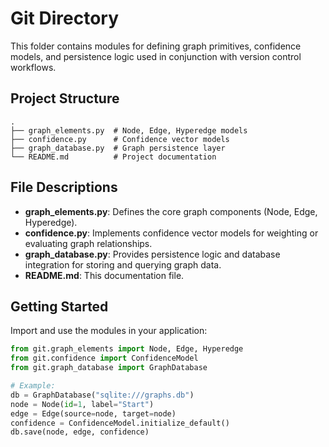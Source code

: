 # Git Directory

This folder contains modules for defining graph primitives, confidence models, and persistence logic used in conjunction with version control workflows.

## Project Structure

```text
.
├── graph_elements.py  # Node, Edge, Hyperedge models
├── confidence.py      # Confidence vector models
├── graph_database.py  # Graph persistence layer
└── README.md          # Project documentation
```

## File Descriptions

- **graph_elements.py**: Defines the core graph components (Node, Edge, Hyperedge).  
- **confidence.py**: Implements confidence vector models for weighting or evaluating graph relationships.  
- **graph_database.py**: Provides persistence logic and database integration for storing and querying graph data.  
- **README.md**: This documentation file.

## Getting Started

Import and use the modules in your application:

```python
from git.graph_elements import Node, Edge, Hyperedge
from git.confidence import ConfidenceModel
from git.graph_database import GraphDatabase

# Example:
db = GraphDatabase("sqlite:///graphs.db")
node = Node(id=1, label="Start")
edge = Edge(source=node, target=node)
confidence = ConfidenceModel.initialize_default()
db.save(node, edge, confidence)
```